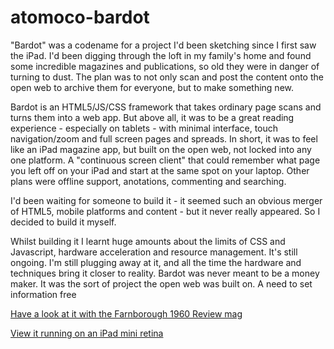 atomoco-bardot
==============

"Bardot" was a codename for a project I'd been sketching since I first saw the iPad. I'd been digging through the loft in my family's home and found some incredible magazines and publications, so old they were in danger of turning to dust. The plan was to not only scan and post the content onto the open web to archive them for everyone, but to make something new.

Bardot is an HTML5/JS/CSS framework that takes ordinary page scans and turns them into a web app. But above all, it was to be a great reading experience - especially on tablets - with minimal interface, touch navigation/zoom and full screen pages and spreads. In short, it was to feel like an iPad magazine app, but built on the open web, not locked into any one platform. A "continuous screen client" that could remember what page you left off on your iPad and start at the same spot on your laptop. Other plans were offline support, anotations, commenting and searching.

I'd been waiting for someone to build it - it seemed such an obvious merger of HTML5, mobile platforms and content - but it never really appeared. So I decided to build it myself.

Whilst building it I learnt huge amounts about the limits of CSS and Javascript, hardware acceleration and resource management. It's still ongoing. I'm still plugging away at it, and all the time the hardware and techniques bring it closer to reality. Bardot was never meant to be a money maker. It was the sort of project the open web was built on. A need to set information free

[Have a look at it with the Farnborough 1960 Review mag](http://craigmorey.co.uk/arch/bardot/5/)

[View it running on an iPad mini retina](https://vimeo.com/81313543)
